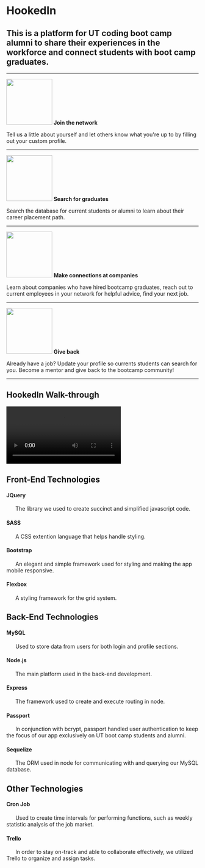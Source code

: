 # HookedIn 



## This is a platform for UT coding boot camp alumni to share their experiences in the workforce and connect students with boot camp graduates. 

---------
<p>
<img src="https://github.com/jflook10/UTAlumni/blob/master/public/assets/form.png" width="120" />
<b> Join the network </b>
</p>
 Tell us a little about yourself and let others know what you're up to by filling out your custom profile. 

---------
<p>
<img src="https://github.com/jflook10/UTAlumni/blob/master/public/assets/search.png" width="120" />
<b> Search for graduates </b>
</p>
 Search the database for current students or alumni to learn about their career placement path. 

---------
<p>
<img src="https://github.com/jflook10/UTAlumni/blob/master/public/assets/conversation.png" width="120" />
<b> Make connections at companies </b>
</p>
 Learn about companies who have hired bootcamp graduates, reach out to current employees in your network for helpful advice, find your next job.

--------- 
<p>
<img src="https://github.com/jflook10/UTAlumni/blob/master/public/assets/search.png" width="120" />
<b> Give back </b>
</p>
Already have a job? Update your profile so currents students can search for you. Become a mentor and give back to the bootcamp community! 

---------

## HookedIn Walk-through 
<video min-width="320" min-height="240" controls>
  <source src="https://github.com/jflook10/UTAlumni/blob/master/public/assets/videos/hookedInTutorial.mp4" type="video/mp4">
Your browser does not support the video tag.
</video>

## Front-End Technologies


#### JQuery

&nbsp;&nbsp;&nbsp;&nbsp;&nbsp;&nbsp;The library we used to create succinct and simplified javascript code.  

#### SASS

&nbsp;&nbsp;&nbsp;&nbsp;&nbsp;&nbsp;A CSS extention language that helps handle styling.  

#### Bootstrap

&nbsp;&nbsp;&nbsp;&nbsp;&nbsp;&nbsp;An elegant and simple framework used for styling and making the app mobile responsive.  

#### Flexbox

&nbsp;&nbsp;&nbsp;&nbsp;&nbsp;&nbsp;A styling framework for the grid system.  
  

## Back-End Technologies



#### MySQL

&nbsp;&nbsp;&nbsp;&nbsp;&nbsp;&nbsp;Used to store data from users for both login and profile sections.  

#### Node.js

&nbsp;&nbsp;&nbsp;&nbsp;&nbsp;&nbsp;The main platform used in the back-end development.  

#### Express

&nbsp;&nbsp;&nbsp;&nbsp;&nbsp;&nbsp;The framework used to create and execute routing in node.  

#### Passport

&nbsp;&nbsp;&nbsp;&nbsp;&nbsp;&nbsp;In conjunction with bcrypt, passport handled user authentication to keep the focus of our app exclusively on UT boot camp students and alumni.  

#### Sequelize

&nbsp;&nbsp;&nbsp;&nbsp;&nbsp;&nbsp;The ORM used in node for communicating with and querying our MySQL database.  


## Other Technologies


#### Cron Job

&nbsp;&nbsp;&nbsp;&nbsp;&nbsp;&nbsp;Used to create time intervals for performing functions, such as weekly statistic analysis of the job market.  

#### Trello

&nbsp;&nbsp;&nbsp;&nbsp;&nbsp;&nbsp;In order to stay on-track and able to collaborate effectively, we utilized Trello to organize and assign tasks.  
